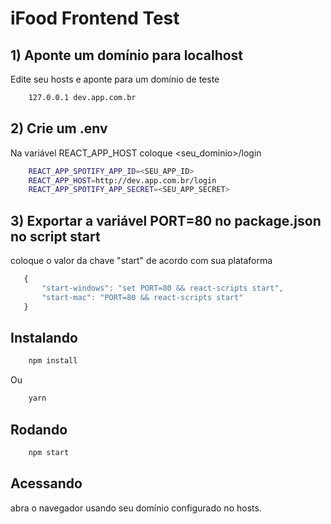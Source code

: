 # iFood Frontend Test

## 1) Aponte um domínio para localhost

Edite seu hosts e aponte para um domínio de teste

```bash
    127.0.0.1 dev.app.com.br
```

## 2) Crie um .env

Na variável REACT_APP_HOST coloque <seu_dominio>/login

```bash
    REACT_APP_SPOTIFY_APP_ID=<SEU_APP_ID>
    REACT_APP_HOST=http://dev.app.com.br/login
    REACT_APP_SPOTIFY_APP_SECRET=<SEU_APP_SECRET>
```

## 3) Exportar a variável PORT=80 no package.json no script start

coloque o valor da chave "start" de acordo com sua plataforma

```javascript
   {
       "start-windows": "set PORT=80 && react-scripts start",
       "start-mac": "PORT=80 && react-scripts start"
   }
```

## Instalando

```bash
    npm install
```

Ou

```bash
    yarn
```

## Rodando

```bash
    npm start
```

## Acessando

abra o navegador usando seu domínio configurado no hosts.
